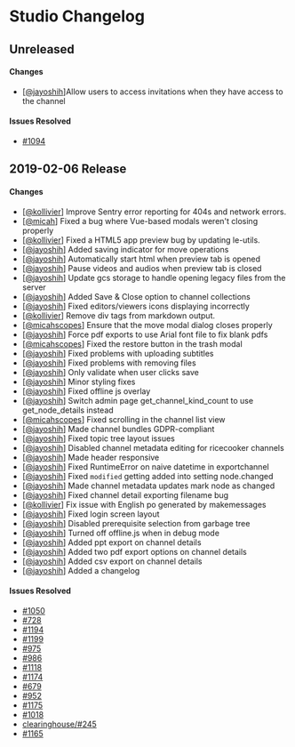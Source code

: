 # Studio Changelog

## Unreleased
#### Changes
* [[@jayoshih](https://github.com/jayoshih)]Allow users to access invitations when they have access to the channel

#### Issues Resolved
* [#1094](https://github.com/learningequality/studio/issues/1094)


## 2019-02-06 Release
#### Changes
* [[@kollivier](https://github.com/kollivier)] Improve Sentry error reporting for 404s and network errors.
* [[@micah](https://github.com/micahscopes)] Fixed a bug where Vue-based modals weren't closing properly
* [[@kollivier](https://github.com/kollivier)] Fixed a HTML5 app preview bug by updating le-utils.
* [[@jayoshih](https://github.com/jayoshih)] Added saving indicator for move operations
* [[@jayoshih](https://github.com/jayoshih)] Automatically start html when preview tab is opened
* [[@jayoshih](https://github.com/jayoshih)] Pause videos and audios when preview tab is closed
* [[@jayoshih](https://github.com/jayoshih)] Update gcs storage to handle opening legacy files from the server
* [[@jayoshih](https://github.com/jayoshih)] Added Save & Close option to channel collections
* [[@jayoshih](https://github.com/jayoshih)] Fixed editors/viewers icons displaying incorrectly
* [[@kollivier](https://github.com/kollivier)] Remove div tags from markdown output.
* [[@micahscopes](https://github.com/micahscopes)] Ensure that the move modal dialog closes properly
* [[@jayoshih](https://github.com/jayoshih)] Force pdf exports to use Arial font file to fix blank pdfs
* [[@micahscopes](https://github.com/micahscopes)] Fixed the restore button in the trash modal
* [[@jayoshih](https://github.com/jayoshih)] Fixed problems with uploading subtitles
* [[@jayoshih](https://github.com/jayoshih)] Fixed problems with removing files
* [[@jayoshih](https://github.com/jayoshih)] Only validate when user clicks save
* [[@jayoshih](https://github.com/jayoshih)] Minor styling fixes
* [[@jayoshih](https://github.com/jayoshih)] Fixed offline js overlay
* [[@jayoshih](https://github.com/jayoshih)] Switch admin page get_channel_kind_count to use get_node_details instead
* [[@micahscopes](https://github.com/micahscopes)] Fixed scrolling in the channel list view
* [[@jayoshih](https://github.com/jayoshih)] Made channel bundles GDPR-compliant
* [[@jayoshih](https://github.com/jayoshih)] Fixed topic tree layout issues
* [[@jayoshih](https://github.com/jayoshih)] Disabled channel metadata editing for ricecooker channels
* [[@jayoshih](https://github.com/jayoshih)] Made header responsive
* [[@jayoshih](https://github.com/jayoshih)] Fixed RuntimeError on naive datetime in exportchannel
* [[@jayoshih](https://github.com/jayoshih)] Fixed `modified` getting added into setting node.changed
* [[@jayoshih](https://github.com/jayoshih)] Made channel metadata updates mark node as changed
* [[@jayoshih](https://github.com/jayoshih)] Fixed channel detail exporting filename bug
* [[@kollivier](https://github.com/kollivier)] Fix issue with English po generated by makemessages
* [[@jayoshih](https://github.com/jayoshih)] Fixed login screen layout
* [[@jayoshih](https://github.com/jayoshih)] Disabled prerequisite selection from garbage tree
* [[@jayoshih](https://github.com/jayoshih)] Turned off offline.js when in debug mode
* [[@jayoshih](https://github.com/jayoshih)] Added ppt export on channel details
* [[@jayoshih](https://github.com/jayoshih)] Added two pdf export options on channel details
* [[@jayoshih](https://github.com/jayoshih)] Added csv export on channel details
* [[@jayoshih](https://github.com/jayoshih)] Added a changelog


#### Issues Resolved
* [#1050](https://github.com/learningequality/studio/issues/1050)
* [#728](https://github.com/learningequality/studio/issues/728)
* [#1194](https://github.com/learningequality/studio/issues/1194)
* [#1199](https://github.com/learningequality/studio/issues/1199)
* [#975](https://github.com/learningequality/studio/issues/975)
* [#986](https://github.com/learningequality/studio/issues/986)
* [#1118](https://github.com/learningequality/studio/issues/1118)
* [#1174](https://github.com/learningequality/studio/issues/1174)
* [#679](https://github.com/learningequality/studio/issues/679)
* [#952](https://github.com/learningequality/studio/issues/952)
* [#1175](https://github.com/learningequality/studio/issues/1175)
* [#1018](https://github.com/learningequality/studio/issues/1018)
* [clearinghouse/#245](https://github.com/learningequality/clearinghouse/issues/245)
* [#1165](https://github.com/learningequality/studio/issues/1165)
